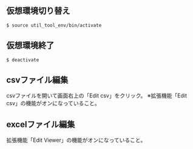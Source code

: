 ## 仮想環境切り替え
```$ source util_tool_env/bin/activate```

## 仮想環境終了
```$ deactivate```

## csvファイル編集
csvファイルを開いて画面右上の「Edit csv」をクリック。
※拡張機能「Edit csv」の機能がオンになっていること。

## excelファイル編集
拡張機能「Edit Viewer」の機能がオンになっていること。
